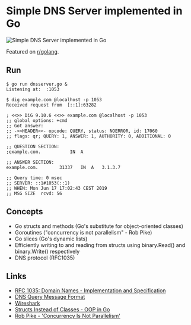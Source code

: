 Simple DNS Server implemented in Go
===================================

![Simple DNS Server implemented in Go](https://raw.githubusercontent.com/dlorch/dnsserver/master/dnsserver-go.gif)

Featured on [r/golang](https://www.reddit.com/r/golang/comments/c3n7hl/simple_dns_server_implemented_in_go/).

Run
---

```
$ go run dnsserver.go &
Listening at:  :1053

$ dig example.com @localhost -p 1053
Received request from  [::1]:63282

; <<>> DiG 9.10.6 <<>> example.com @localhost -p 1053
;; global options: +cmd
;; Got answer:
;; ->>HEADER<<- opcode: QUERY, status: NOERROR, id: 17060
;; flags: qr; QUERY: 1, ANSWER: 1, AUTHORITY: 0, ADDITIONAL: 0

;; QUESTION SECTION:
;example.com.			IN	A

;; ANSWER SECTION:
example.com.		31337	IN	A	3.1.3.7

;; Query time: 0 msec
;; SERVER: ::1#1053(::1)
;; WHEN: Mon Jun 17 17:02:43 CEST 2019
;; MSG SIZE  rcvd: 56
```

Concepts
--------

* Go structs and methods (Go's substitute for object-oriented classes)
* Goroutines ("concurrency is not parallelism" - Rob Pike)
* Go slices (Go's dynamic lists)
* Efficiently writing to and reading from structs using binary.Read() and binary.Write() respectively
* DNS protocol (RFC1035)

Links
-----

* [RFC 1035: Domain Names - Implementation and Specification](https://www.ietf.org/rfc/rfc1035.txt)
* [DNS Query Message Format](http://www.firewall.cx/networking-topics/protocols/domain-name-system-dns/160-protocols-dns-query.html)
* [Wireshark](https://www.wireshark.org/)
* [Structs Instead of Classes - OOP in Go](https://golangbot.com/structs-instead-of-classes/)
* [Rob Pike - 'Concurrency Is Not Parallelism'](https://www.youtube.com/watch?v=cN_DpYBzKso)
